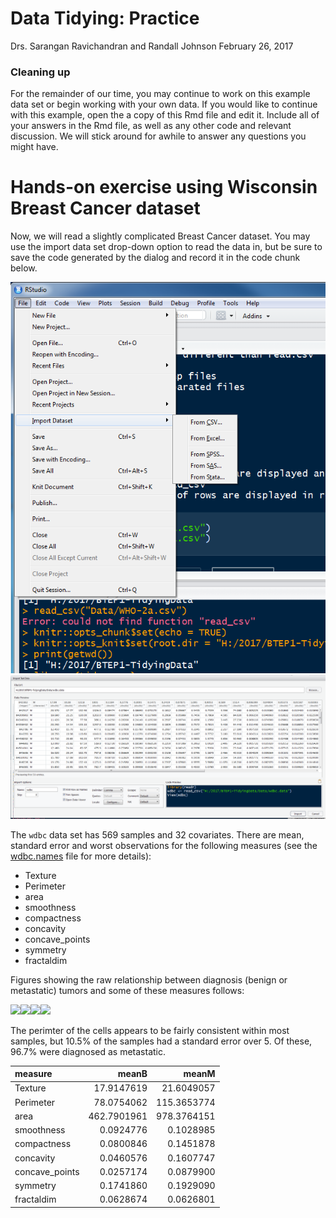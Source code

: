 Data Tidying: Practice
================
Drs. Sarangan Ravichandran and Randall Johnson
February 26, 2017

### Cleaning up

For the remainder of our time, you may continue to work on this example data set or begin working with your own data. If you would like to continue with this example, open the a copy of this Rmd file and edit it. Include all of your answers in the Rmd file, as well as any other code and relevant discussion. We will stick around for awhile to answer any questions you might have.

Hands-on exercise using Wisconsin Breast Cancer dataset
=======================================================

Now, we will read a slightly complicated Breast Cancer dataset. You may use the import data set drop-down option to read the data in, but be sure to save the code generated by the dialog and record it in the code chunk below.

![](Images/RS-ImportDataset.png) ![](Images/RS-ImportDataset1.png)

The `wdbc` data set has 569 samples and 32 covariates. There are mean, standard error and worst observations for the following measures (see the [wdbc.names](https://github.com/ravichas/TidyingData/blob/master/Data/wdbc.names) file for more details):

-   Texture
-   Perimeter
-   area
-   smoothness
-   compactness
-   concavity
-   concave\_points
-   symmetry
-   fractaldim

Figures showing the raw relationship between diagnosis (benign or metastatic) tumors and some of these measures follows:

![](4-Practice_files/figure-markdown_github/raw%20data-1.png)![](4-Practice_files/figure-markdown_github/raw%20data-2.png)![](4-Practice_files/figure-markdown_github/raw%20data-3.png)![](4-Practice_files/figure-markdown_github/raw%20data-4.png)

The perimter of the cells appears to be fairly consistent within most samples, but 10.5% of the samples had a standard error over 5. Of these, 96.7% were diagnosed as metastatic.

| measure         |        meanB|        meanM|
|:----------------|------------:|------------:|
| Texture         |   17.9147619|   21.6049057|
| Perimeter       |   78.0754062|  115.3653774|
| area            |  462.7901961|  978.3764151|
| smoothness      |    0.0924776|    0.1028985|
| compactness     |    0.0800846|    0.1451878|
| concavity       |    0.0460576|    0.1607747|
| concave\_points |    0.0257174|    0.0879900|
| symmetry        |    0.1741860|    0.1929090|
| fractaldim      |    0.0628674|    0.0626801|
